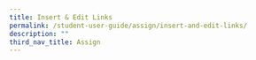 ```yaml
---
title: Insert & Edit Links
permalink: /student-user-guide/assign/insert-and-edit-links/
description: ""
third_nav_title: Assign
---
```

